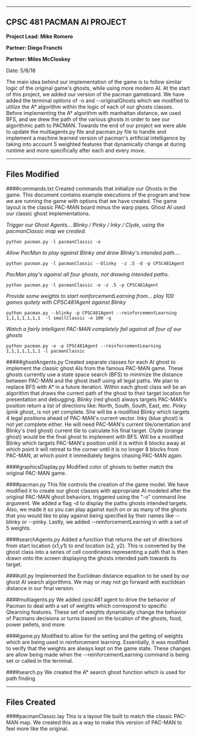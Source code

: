 --------------------------
CPSC 481 PACMAN AI PROJECT
--------------------------
**Project Lead: Mike Romero**

**Partner: Diego Franchi**

**Partner: Miles McCloskey**

Date: 5/6/18

The main idea behind our implementation of the  game is to follow similar logic of the original game's ghosts,
while using more modern AI. At the start of this project, we added our version of the pacman gameboard.
We have added the terminal options of -o and --originalGhosts which we modified 
to utilize the A* algorithm within the logic of each of our ghosts classes. Before 
implementing the A* algorithm with manhattan distance, we used BFS, and we drew the 
path of the various ghosts in order to see our algorithmic path to PACMAN. Towards 
the end of our project we were able to update the multiagents.py file and pacman.py 
file to handle and implement a machine learned version of pacman's artificial intelligence 
by taking into account 5 weighted features that dynamically change at during runtime and 
more specifically after each and every move. 

--------------------------
Files Modified 
--------------------------
####commands.txt
Created commands that initialize our Ghosts in the game. This document contains example
 executions of the program and how we are running the game with options that we have created. 
 The game layout is the classic PAC-MAN board minus the warp pipes. Ghost AI used our classic 
 ghost implementations.

   *Trigger our Ghost Agents... Blinky / Pinky / Inky / Clyde, using the pacmanClassic map we created.*
    
    python pacman.py -l pacmanClassic -o

   *Allow PacMan to play against Blinky and draw Blinky's intended path....*
    
    python pacman.py -l pacmanClassic --blinky  -z .5 -d -p CPSC481Agent

   *PacMan play's against all four ghosts, not drawing intended paths.*
    
    python pacman.py -l pacmanClassic -o -z .5 -p CPSC481Agent

   *Provide some weights to start reinforcementLearning from... play 100 games quitely with CPSC481Agent against Blinky*
   
    python pacman.py --blinky -p CPSC481Agent --reinforcementLearning 1,1,1,1,1,1,1  -l smallClassic -n 100 -q

   *Watch a fairly intelligent PAC-MAN completely fail against all four of our ghosts*
    
    python pacman.py -o -p CPSC481Agent --reinforcementLearning 1,1,1,1,1,1,1 -l pacmanClassic


#####ghostAngents.py
Created separate classes for each AI ghost to implement the classic ghost AIs from the famous PAC-MAN game. 
These ghosts currently use a state space search (BFS) to minimize the distance between PAC-MAN and the ghost 
itself using all legal paths. We plan to replace BFS with A* in a future iteration. Within each ghost class will 
be an algorithm that draws the current path of the ghost to their target location for presentation and debugging. 
Blinky (red ghost) always targets PAC-MAN's position return a list of directions like: North, South, South, East,
etc. Pinky (pink ghost_ is not yet complete. She will be a modified Blinky which targets 4 legal positions ahead 
of PAC-MAN's current vector. Inky (blue ghost) is not yet complete either. He will need PAC-MAN's current
tile/orientation and Blinky's (red ghost) current tile to calculate his final target. Clyde (orange ghost)
would be the final ghost to implement with BFS. Will be a modified Blinky which targets PAC-MAN's position 
until it is within 8 blocks away at which point it will retreat to the corner until it is no longer 8 blocks
from PAC-MAN, at which point it immediately begins chasing PAC-MAN again.

####graphicsDisplay.py
Modified color of ghosts to better match the original PAC-MAN game.

####pacman.py
This file controls the creation of the game model. We have modified it to create our ghost classes with 
appropriate AI modeled after the original PAC-MAN ghost behaviors, triggered using the "-o" command line argument.
We added a flag -d to display the paths ghosts intended targets. Also, we made it so you can play against each on or 
as many of the ghosts that you would like to play against being specified by their names like --blinky or --pinky. Lastly,
we added --reinforcementLearning in with a set of 5 weights.

####searchAgents.py
Added a function that returns the set of directions from start location (x1,y1) to end location (x2, y2). 
This is converted by the ghost class into a series of cell coordinates representing a path that is then drawn
 onto the screen displaying the ghosts intended path towards its target.

####util.py
Implemented the Euclidean distance equation to be used by our ghost AI search algorithms.
 We may or may not go forward with euclidean distance in our final version.
 
####multiagents.py
We added cpsc481 agent to drive the behavior of Pacman to deal with a set of weights which correspond to specific
Qlearning features. These set of weights dynamically change the behavior of Pacmans decisions or turns based 
on the location of the ghosts, food, power pellets, and more. 

####game.py
Modified to allow for the setting and the getting of weights which are being used in reinforcement learning. Essentially, 
it was modified to verify that the weights are always kept on the game state. These changes are allow being made when the 
--reinforcementLearning command is being set or called in the terminal. 

####search.py 
We created the A* search ghost function which is used for path finding 

--------------------------
Files Created
--------------------------
####pacmanClassic.lay
This is a layout file built to match the classic PAC-MAN map. 
We created this as a way to make this version of PAC-MAN to feel more like the original.